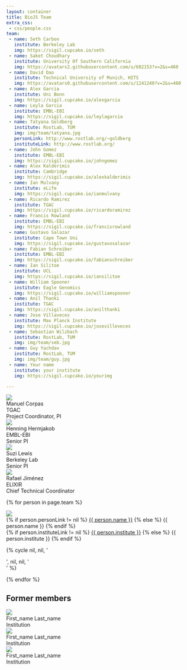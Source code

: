 ```yaml
---
layout: container
title: BioJS Team
extra_css:
 - css/people.css
team: 
 - name: Seth Carbon
   institute: Berkeley Lab
   img: https://sigil.cupcake.io/seth
 - name: Saket Choudhary
   institute: University Of Southern California
   img: https://avatars2.githubusercontent.com/u/682153?v=2&s=460
 - name: David Dao
   institute: Technical University of Munich, HITS
   img: https://avatars0.githubusercontent.com/u/1241240?v=2&s=460
 - name: Alex Garcia
   institute: Uni Bonn
   img: https://sigil.cupcake.io/alexgarcia
 - name: Leyla Garcia
   institute: EMBL-EBI
   img: https://sigil.cupcake.io/leylagarcia
 - name: Tatyana Goldberg
   institute: RostLab, TUM
   img: img/team/tatyana.jpg
   personLink: http://www.rostlab.org/~goldberg
   instituteLink: http://www.rostlab.org/
 - name: John Gomez
   institute: EMBL-EBI
   img: https://sigil.cupcake.io/johngomez
 - name: Alex Kalderimis
   institute: Cambridge
   img: https://sigil.cupcake.io/alexkalderimis
 - name: Ian Mulvany
   institute: eLife
   img: https://sigil.cupcake.io/ianmulvany
 - name: Ricardo Ramirez
   institute: TGAC
   img: https://sigil.cupcake.io/ricardoramirez
 - name: Francis Rowland
   institute: EMBL-EBI
   img: https://sigil.cupcake.io/francisrowland
 - name: Gustavo Salazar
   institute: Cape Town Uni
   img: https://sigil.cupcake.io/gustavosalazar
 - name: Fabian Schreiber
   institute: EMBL-EBI
   img: https://sigil.cupcake.io/fabianschreiber
 - name: Ian Silitoe
   institute: UCL
   img: https://sigil.cupcake.io/iansilitoe
 - name: William Spooner
   institute: Eagle Genomics
   img: https://sigil.cupcake.io/williamspooner
 - name: Anil Thanki
   institute: TGAC
   img: https://sigil.cupcake.io/anilthanki
 - name: Jose Villaveces
   institute: Max Planck Institute
   img: https://sigil.cupcake.io/josevilleveces
 - name: Sebastian Wilzbach
   institute: RostLab, TUM
   img: img/team/seb.jpg
 - name: Guy Yachdav
   institute: RostLab, TUM
   img: img/team/guy.jpg
 - name: Your name
   institute: your institute
   img: https://sigil.cupcake.io/yourimg

---
```


<!-- 
IMPORTANT: please upload your image in img/team and read the README their (1:1 dimension, max 200px)
-->

<div id="people-container">

<div class="row">

<div class="col-md-2 col-xs-4">
<img src="https://sigil.cupcake.io/manny">
<div class="people-name"> Manuel Corpas </div>
<div class="people-institution"> TGAC </div>
<div class="people-position"> Project Coordinator, PI </div>
</div>

<div class="col-md-2 col-xs-4">
<img src="https://sigil.cupcake.io/hennig">
<div class="people-name"> Henning Hermjakob </div>
<div class="people-institution"> EMBL-EBI </div>
<div class="people-position"> Senior PI </div>
</div>

<div class="col-md-2 col-xs-4">
<img src="https://sigil.cupcake.io/suzi">
<div class="people-name"> Suzi Lewis </div>
<div class="people-institution"> Berkeley Lab </div>
<div class="people-position"> Senior PI </div>
</div>

<div class="col-md-2 col-xs-4">
<img src="https://sigil.cupcake.io/rafa">
<div class="people-name"> Rafael Jiménez  </div>
<div class="people-institution"> ELIXIR </div>
<div class="people-position"> Chief Technical Coordinator </div>
</div>


<div class="clearfix"> </div>

</div>

<div class="row">

{% for person in page.team %}

<div class="col-md-2 col-xs-4">
<img src="{{ person.img }}">
<div class="people-name">
{% if person.personLink != nil %}
<a href="{{ person.personLink }}">{{ person.name }}</a>
{% else %}
{{ person.name }}
{% endif %}
</div>
<div class="people-institution">
{% if person.instituteLink != nil %}
<a href="{{ person.instituteLink }}">{{ person.institute }}</a>
{% else %}
{{ person.institute }}
{% endif %}
</div>
</div>

{% cycle nil, nil, '<div class="visible-xs clearfix"> </div>', nil, nil, '<div class="clearfix"> </div>' %}

{% endfor %}

</div>


Former members
-------

<div class="row">

<div class="col-md-2 col-xs-4">
<img src="https://sigil.cupcake.io/">
<div class="people-name">
First_name Last_name
</div>
<div class="people-institution">
Institution
</div>
</div>

<div class="col-md-2 col-xs-4">
<img src="https://sigil.cupcake.io/">
<div class="people-name">
First_name Last_name
</div>
<div class="people-institution">
Institution
</div>
</div>

<div class="col-md-2 col-xs-4">
<img src="https://sigil.cupcake.io/">
<div class="people-name">
First_name Last_name
</div>
<div class="people-institution">
Institution
</div>
</div>



</div>
